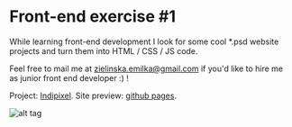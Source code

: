 # Front-end exercise #1

While learning front-end development I look for some cool *.psd website projects and turn them into HTML / CSS / JS code. 

Feel free to mail me at zielinska.emilka@gmail.com if you'd like to hire me as junior front end developer :) !

Project: [Indipixel](https://dribbble.com/shots/2467109-Indipixel-Free-Landing-Page-Template).
Site preview: [github pages](https://ezielinska.github.io/front-end-exercise-1/).

![alt tag](https://raw.githubusercontent.com/ezielinska/front-end-exercise-1/master/thumbnail.png)
